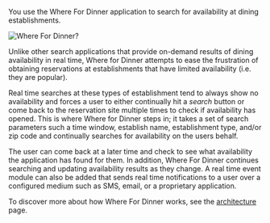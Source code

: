 You use the Where For Dinner application to search for availability at dining establishments.  

![Where For Dinner?](https://github.com/benwilcock/where-for-dinner-techdocs/blob/main/docs/images/AppHomeScreen.png?raw=true)

Unlike other search applications that provide on-demand results of dining availability in real time, Where for Dinner attempts to ease the frustration of obtaining reservations at establishments that have limited availability (i.e. they are popular).  

Real time searches at these types of establishment tend to always show no availability and forces a user to either continually hit a *search* button or come back to the reservation site multiple times to check if availability has opened. This is where Where for Dinner steps in; it takes a set of search parameters such a time window, establish name, establishment type, and/or zip code and continually searches for availability on the users behalf.  

The user can come back at a later time and check to see what availability the application has found for them.  In addition, Where For Dinner continues searching and updating availability results as they change.  A real time event module can also be added that sends real time notifications to a user over a configured medium such as SMS, email, or a proprietary application.

To discover more about how Where For Dinner works, see the [architecture](architecture.md) page.
